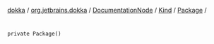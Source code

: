 [dokka](../../../../index.md) / [org.jetbrains.dokka](../../../index.md) / [DocumentationNode](../../index.md) / [Kind](../index.md) / [Package](index.md) / [<init>](_init_.md)

# <init>

```
private Package()
```

